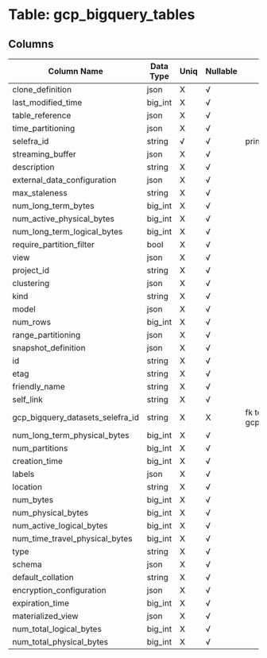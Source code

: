 # Table: gcp_bigquery_tables

## Columns 

|  Column Name   |  Data Type  | Uniq | Nullable | Description | 
|  ----  | ----  | ----  | ----  | ---- | 
| clone_definition | json | X | √ |  | 
| last_modified_time | big_int | X | √ |  | 
| table_reference | json | X | √ |  | 
| time_partitioning | json | X | √ |  | 
| selefra_id | string | √ | √ | primary keys value md5 | 
| streaming_buffer | json | X | √ |  | 
| description | string | X | √ |  | 
| external_data_configuration | json | X | √ |  | 
| max_staleness | string | X | √ |  | 
| num_long_term_bytes | big_int | X | √ |  | 
| num_active_physical_bytes | big_int | X | √ |  | 
| num_long_term_logical_bytes | big_int | X | √ |  | 
| require_partition_filter | bool | X | √ |  | 
| view | json | X | √ |  | 
| project_id | string | X | √ |  | 
| clustering | json | X | √ |  | 
| kind | string | X | √ |  | 
| model | json | X | √ |  | 
| num_rows | big_int | X | √ |  | 
| range_partitioning | json | X | √ |  | 
| snapshot_definition | json | X | √ |  | 
| id | string | X | √ |  | 
| etag | string | X | √ |  | 
| friendly_name | string | X | √ |  | 
| self_link | string | X | √ |  | 
| gcp_bigquery_datasets_selefra_id | string | X | X | fk to gcp_bigquery_datasets.selefra_id | 
| num_long_term_physical_bytes | big_int | X | √ |  | 
| num_partitions | big_int | X | √ |  | 
| creation_time | big_int | X | √ |  | 
| labels | json | X | √ |  | 
| location | string | X | √ |  | 
| num_bytes | big_int | X | √ |  | 
| num_physical_bytes | big_int | X | √ |  | 
| num_active_logical_bytes | big_int | X | √ |  | 
| num_time_travel_physical_bytes | big_int | X | √ |  | 
| type | string | X | √ |  | 
| schema | json | X | √ |  | 
| default_collation | string | X | √ |  | 
| encryption_configuration | json | X | √ |  | 
| expiration_time | big_int | X | √ |  | 
| materialized_view | json | X | √ |  | 
| num_total_logical_bytes | big_int | X | √ |  | 
| num_total_physical_bytes | big_int | X | √ |  | 


